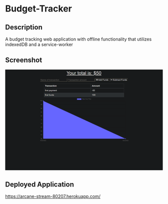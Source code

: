 # Budget-Tracker

## Description

A budget tracking web application with offline functionality that utilizes indexedDB and a service-worker

## Screenshot

![Screenshot](./images/screenshot.png)

## Deployed Application

<https://arcane-stream-80207.herokuapp.com/>

